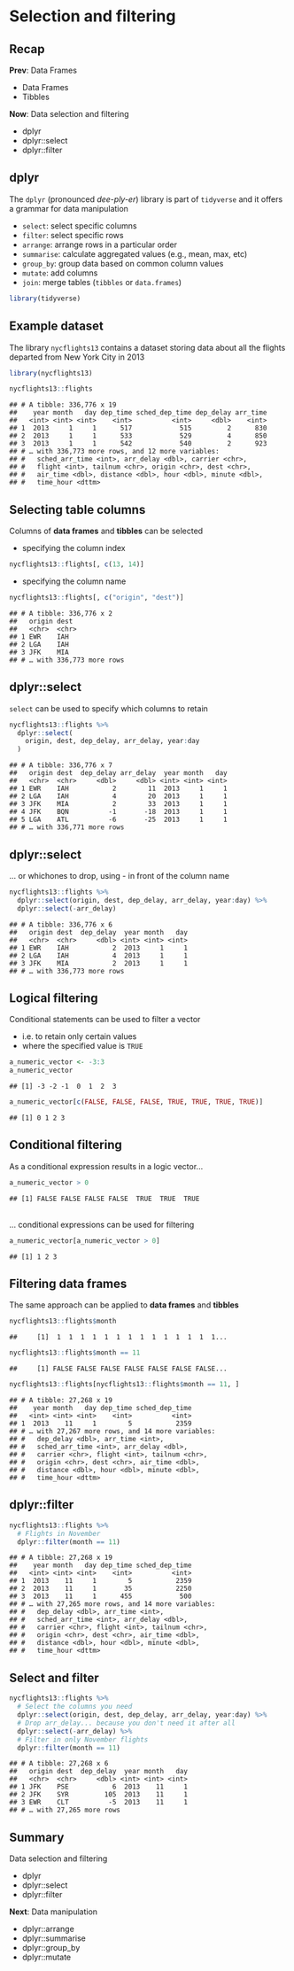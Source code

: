 



# Selection and filtering



## Recap

**Prev**: Data Frames

- Data Frames
- Tibbles

**Now**: Data selection and filtering

- dplyr
- dplyr::select
- dplyr::filter



## dplyr

The `dplyr` (pronounced *dee-ply-er*) library is part of `tidyverse` and it offers a grammar for data manipulation

- `select`: select specific columns
- `filter`: select specific rows
- `arrange`: arrange rows in a particular order
- `summarise`: calculate aggregated values (e.g., mean, max, etc)
- `group_by`: group data based on common column values
- `mutate`: add columns
- `join`: merge tables (`tibbles` or `data.frames`)


```r
library(tidyverse)
```



## Example dataset

The library `nycflights13` contains a dataset storing data about all the flights departed from New York City in 2013
<!--

```r
install.packages("nycflights13")
```
-->

```r
library(nycflights13)

nycflights13::flights
```

```
## # A tibble: 336,776 x 19
##    year month   day dep_time sched_dep_time dep_delay arr_time
##   <int> <int> <int>    <int>          <int>     <dbl>    <int>
## 1  2013     1     1      517            515         2      830
## 2  2013     1     1      533            529         4      850
## 3  2013     1     1      542            540         2      923
## # … with 336,773 more rows, and 12 more variables:
## #   sched_arr_time <int>, arr_delay <dbl>, carrier <chr>,
## #   flight <int>, tailnum <chr>, origin <chr>, dest <chr>,
## #   air_time <dbl>, distance <dbl>, hour <dbl>, minute <dbl>,
## #   time_hour <dttm>
```



## Selecting table columns

Columns of **data frames** and **tibbles** can be selected

- specifying the column index


```r
nycflights13::flights[, c(13, 14)]
```

- specifying the column name


```r
nycflights13::flights[, c("origin", "dest")]
```

```
## # A tibble: 336,776 x 2
##   origin dest 
##   <chr>  <chr>
## 1 EWR    IAH  
## 2 LGA    IAH  
## 3 JFK    MIA  
## # … with 336,773 more rows
```



## dplyr::select

`select` can be used to specify which columns to retain


```r
nycflights13::flights %>%
  dplyr::select( 
    origin, dest, dep_delay, arr_delay, year:day
  )
```

```
## # A tibble: 336,776 x 7
##   origin dest  dep_delay arr_delay  year month   day
##   <chr>  <chr>     <dbl>     <dbl> <int> <int> <int>
## 1 EWR    IAH           2        11  2013     1     1
## 2 LGA    IAH           4        20  2013     1     1
## 3 JFK    MIA           2        33  2013     1     1
## 4 JFK    BQN          -1       -18  2013     1     1
## 5 LGA    ATL          -6       -25  2013     1     1
## # … with 336,771 more rows
```


## dplyr::select

... or whichones to drop, using - in front of the column name


```r
nycflights13::flights %>%
  dplyr::select(origin, dest, dep_delay, arr_delay, year:day) %>% 
  dplyr::select(-arr_delay)
```

```
## # A tibble: 336,776 x 6
##   origin dest  dep_delay  year month   day
##   <chr>  <chr>     <dbl> <int> <int> <int>
## 1 EWR    IAH           2  2013     1     1
## 2 LGA    IAH           4  2013     1     1
## 3 JFK    MIA           2  2013     1     1
## # … with 336,773 more rows
```


## Logical filtering

Conditional statements can be used to filter a vector

- i.e. to retain only certain values
- where the specified value is `TRUE`


```r
a_numeric_vector <- -3:3
a_numeric_vector
```

```
## [1] -3 -2 -1  0  1  2  3
```

```r
a_numeric_vector[c(FALSE, FALSE, FALSE, TRUE, TRUE, TRUE, TRUE)]
```

```
## [1] 0 1 2 3
```



## Conditional filtering

As a conditional expression results in a logic vector...


```r
a_numeric_vector > 0
```

```
## [1] FALSE FALSE FALSE FALSE  TRUE  TRUE  TRUE
```

<br/>
... conditional expressions can be used for filtering


```r
a_numeric_vector[a_numeric_vector > 0]
```

```
## [1] 1 2 3
```



## Filtering data frames

The same approach can be applied to **data frames** and **tibbles**


```r
nycflights13::flights$month
```

```
##     [1]  1  1  1  1  1  1  1  1  1  1  1  1  1  1...
```


```r
nycflights13::flights$month == 11
```

```
##     [1] FALSE FALSE FALSE FALSE FALSE FALSE FALSE...
```


```r
nycflights13::flights[nycflights13::flights$month == 11, ]
```

```
## # A tibble: 27,268 x 19
##    year month   day dep_time sched_dep_time
##   <int> <int> <int>    <int>          <int>
## 1  2013    11     1        5           2359
## # … with 27,267 more rows, and 14 more variables:
## #   dep_delay <dbl>, arr_time <int>,
## #   sched_arr_time <int>, arr_delay <dbl>,
## #   carrier <chr>, flight <int>, tailnum <chr>,
## #   origin <chr>, dest <chr>, air_time <dbl>,
## #   distance <dbl>, hour <dbl>, minute <dbl>,
## #   time_hour <dttm>
```



## dplyr::filter


```r
nycflights13::flights %>%
  # Flights in November
  dplyr::filter(month == 11)
```

```
## # A tibble: 27,268 x 19
##    year month   day dep_time sched_dep_time
##   <int> <int> <int>    <int>          <int>
## 1  2013    11     1        5           2359
## 2  2013    11     1       35           2250
## 3  2013    11     1      455            500
## # … with 27,265 more rows, and 14 more variables:
## #   dep_delay <dbl>, arr_time <int>,
## #   sched_arr_time <int>, arr_delay <dbl>,
## #   carrier <chr>, flight <int>, tailnum <chr>,
## #   origin <chr>, dest <chr>, air_time <dbl>,
## #   distance <dbl>, hour <dbl>, minute <dbl>,
## #   time_hour <dttm>
```




## Select and filter


```r
nycflights13::flights %>%
  # Select the columns you need
  dplyr::select(origin, dest, dep_delay, arr_delay, year:day) %>% 
  # Drop arr_delay... because you don't need it after all
  dplyr::select(-arr_delay) %>%
  # Filter in only November flights
  dplyr::filter(month == 11)
```

```
## # A tibble: 27,268 x 6
##   origin dest  dep_delay  year month   day
##   <chr>  <chr>     <dbl> <int> <int> <int>
## 1 JFK    PSE           6  2013    11     1
## 2 JFK    SYR         105  2013    11     1
## 3 EWR    CLT          -5  2013    11     1
## # … with 27,265 more rows
```



## Summary

Data selection and filtering

- dplyr
- dplyr::select
- dplyr::filter

**Next**: Data manipulation

- dplyr::arrange
- dplyr::summarise
- dplyr::group_by
- dplyr::mutate




